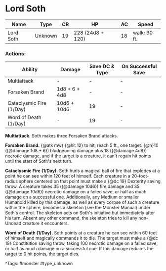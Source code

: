 # Lord Soth

| Name | Type | CR | HP | AC | Speed |
|------|------|----|----|----|-------|
| Lord Soth | Unknown | 19 | 228 (24d8 + 120) | 18 | walk: 30 ft. |

### Actions:

| Ability | Damage | Save DC & Type | On Successful Save |
|---------|--------|----------------|--------------------|
| Multiattack | - | - | - |
| Forsaken Brand | 1d8 + 6 + 4d8 | - | - |
| Cataclysmic Fire (1/Day) | 10d6 + 10d6 | 19 | - |
| Word of Death (1/Day) | - | 19 | - |


**Multiattack.** Soth makes three Forsaken Brand attacks.

**Forsaken Brand.** {@atk mw} {@hit 12} to hit, reach 5 ft., one target. {@h}10 ({@damage 1d8 + 6}) bludgeoning damage plus 18 ({@damage 4d8}) necrotic damage, and if the target is a creature, it can't regain hit points until the start of Soth's next turn.

**Cataclysmic Fire (1/Day).** Soth hurls a magical ball of fire that explodes at a point he can see within 120 feet of himself. Each creature in a 20-foot-radius sphere centered on that point must make a {@dc 19} Dexterity saving throw. A creature takes 35 ({@damage 10d6}) fire damage and 35 ({@damage 10d6}) necrotic damage on a failed save, or half as much damage on a successful one. Additionally, any Medium or smaller Humanoid killed by this damage, as well as every corpse of such a creature within the sphere, becomes a skeleton (see the Monster Manual) under Soth's control. The skeleton acts on Soth's initiative but immediately after his turn. Absent any other command, the skeleton tries to kill any non-Undead creature it encounters.

**Word of Death (1/Day).** Soth points at a creature he can see within 60 feet of himself and magically commands it to die. The target must make a {@dc 19} Constitution saving throw, taking 100 necrotic damage on a failed save, or half as much damage on a successful one. If this damage reduces the target to 0 hit points, the target dies.

^Tags: #monster #type_unknown